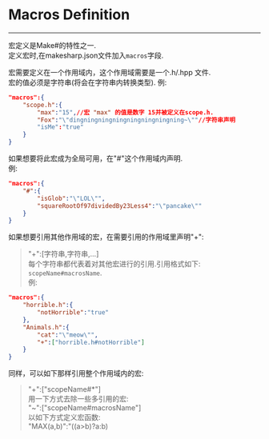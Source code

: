 # Macros Definition
--------
宏定义是Make#的特性之一.  
定义宏时,在makesharp.json文件加入`macros`字段.  

宏需要定义在一个作用域内，这个作用域需要是一个.h/.hpp 文件.  
宏的值必须是字符串(将会在字符串内转换类型).
例:  
```json
"macros":{
	"scope.h":{
		"max":"15",//宏 "max" 的值是数字 15并被定义在scope.h.
		"Fox":"\"dingningningningningningningning~\""//字符串声明
		"isMe":"true"
	}
}
```  
如果想要将此宏成为全局可用，在"#"这个作用域内声明.  
例:  
```json
"macros":{
	"#":{
		"isGlob":"\"LOL\"",
		"squareRootOf97dividedBy23Less4":"\"pancake\""
	}
}
```
如果想要引用其他作用域的宏，在需要引用的作用域里声明"+":  
> "+":[字符串,字符串,...]  
每个字符串都代表着对其他宏进行的引用.引用格式如下:  
`scopeName#macrosName`.  
例:
```json
"macros":{
	"horrible.h":{
		"notHorrible":"true"
	},
	"Animals.h":{
		"cat":"\"meow\"",
		"+":["horrible.h#notHorrible"]
	}
}
```
同样，可以如下那样引用整个作用域内的宏:  
> "+":["scopeName#\*"]  
用一下方式去除一些多引用的宏:  
> "~":["scopeName#macrosName"]  
以如下方式定义宏函数:  
> "MAX(a,b)":"((a\>b)?a:b)

